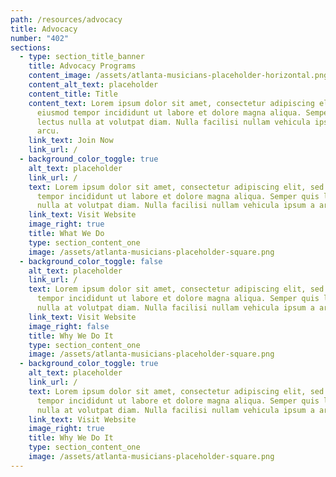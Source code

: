 ```yaml
---
path: /resources/advocacy
title: Advocacy
number: "402"
sections:
  - type: section_title_banner
    title: Advocacy Programs
    content_image: /assets/atlanta-musicians-placeholder-horizontal.png
    content_alt_text: placeholder
    content_title: Title
    content_text: Lorem ipsum dolor sit amet, consectetur adipiscing elit, sed do
      eiusmod tempor incididunt ut labore et dolore magna aliqua. Semper quis
      lectus nulla at volutpat diam. Nulla facilisi nullam vehicula ipsum a
      arcu.
    link_text: Join Now
    link_url: /
  - background_color_toggle: true
    alt_text: placeholder
    link_url: /
    text: Lorem ipsum dolor sit amet, consectetur adipiscing elit, sed do eiusmod
      tempor incididunt ut labore et dolore magna aliqua. Semper quis lectus
      nulla at volutpat diam. Nulla facilisi nullam vehicula ipsum a arcu.
    link_text: Visit Website
    image_right: true
    title: What We Do
    type: section_content_one
    image: /assets/atlanta-musicians-placeholder-square.png
  - background_color_toggle: false
    alt_text: placeholder
    link_url: /
    text: Lorem ipsum dolor sit amet, consectetur adipiscing elit, sed do eiusmod
      tempor incididunt ut labore et dolore magna aliqua. Semper quis lectus
      nulla at volutpat diam. Nulla facilisi nullam vehicula ipsum a arcu.
    link_text: Visit Website
    image_right: false
    title: Why We Do It
    type: section_content_one
    image: /assets/atlanta-musicians-placeholder-square.png
  - background_color_toggle: true
    alt_text: placeholder
    link_url: /
    text: Lorem ipsum dolor sit amet, consectetur adipiscing elit, sed do eiusmod
      tempor incididunt ut labore et dolore magna aliqua. Semper quis lectus
      nulla at volutpat diam. Nulla facilisi nullam vehicula ipsum a arcu.
    link_text: Visit Website
    image_right: true
    title: Why We Do It
    type: section_content_one
    image: /assets/atlanta-musicians-placeholder-square.png
---
```

